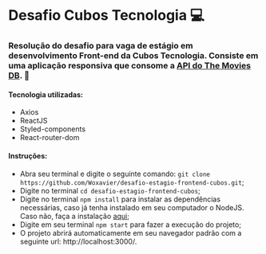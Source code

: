 # Desafio Cubos Tecnologia :computer:

### Resolução do desafio para vaga de estágio em desenvolvimento Front-end da Cubos Tecnologia. Consiste em uma aplicação responsiva que consome a [API do The Movies DB](https://www.themoviedb.org/documentation/api). :rocket:

#### Tecnologia utilizadas:

* Axios
* ReactJS
* Styled-components
* React-router-dom


#### Instruções:

* Abra seu terminal e digite o seguinte comando: ``` git clone https://github.com/Woxavier/desafio-estagio-frontend-cubos.git ```;
* Digite no terminal ```cd desafio-estagio-frontend-cubos```;
* Digite no terminal ```npm install``` para instalar as dependências necessárias, caso já tenha instalado em seu computador o NodeJS. Caso não, faça a instalação [aqui](https://nodejs.org/en/);
* Digite em seu terminal ```npm start``` para fazer a execução do projeto;
* O projeto abrirá automaticamente em seu navegador padrão com a seguinte url: http://localhost:3000/.
